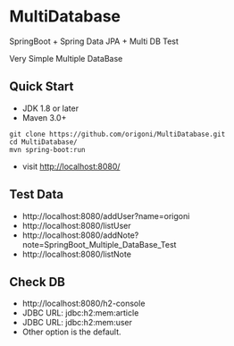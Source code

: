 # MultiDatabase
SpringBoot + Spring Data JPA + Multi DB Test

Very Simple Multiple DataBase

## Quick Start
- JDK 1.8 or later
- Maven 3.0+

```
git clone https://github.com/origoni/MultiDatabase.git
cd MultiDatabase/
mvn spring-boot:run
```

- visit [http://localhost:8080/](http://localhost:8080/)


## Test Data
- http://localhost:8080/addUser?name=origoni
- http://localhost:8080/listUser
- http://localhost:8080/addNote?note=SpringBoot_Multiple_DataBase_Test
- http://localhost:8080/listNote

## Check DB
- http://localhost:8080/h2-console
 - JDBC URL: jdbc:h2:mem:article
 - JDBC URL: jdbc:h2:mem:user
- Other option is the default.

